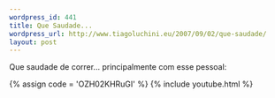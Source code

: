 ```yaml
--- 
wordpress_id: 441
title: Que Saudade...
wordpress_url: http://www.tiagoluchini.eu/2007/09/02/que-saudade/
layout: post
---
```

Que saudade de correr... principalmente com esse pessoal:

{% assign code = 'OZH02KHRuGI' %}
{% include youtube.html %}

